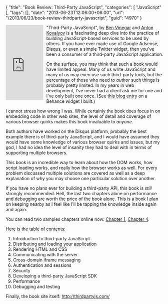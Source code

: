 {
	"title": "Book Review: Third-Party JavaScript",
	"categories": [
		"JavaScript"
	],
	"tags": [],
	"date": "2013-06-23T12:06:00+06:00",
	"url": "/2013/06/23/book-review-thirdparty-javascript",
	"guid": "4970"
}

<iframe src="http://rcm-na.amazon-adsystem.com/e/cm?t=raymondcamden-20&o=1&p=8&l=as1&asins=1617290548&nou=1&ref=qf_sp_asin_til&fc1=000000&IS2=1&lt1=_top&m=amazon&lc1=0000FF&bc1=000000&bg1=FFFFFF&f=ifr" style="width:120px;height:240px;float:left;margin-right:10px;margin-bottom:10px" scrolling="no" marginwidth="0" marginheight="0" frameborder="0"></iframe> "Third-Party JavaScript", by <a href="http://benv.ca/">Ben Vinegar</a> and <a href="http://anton.kovalyov.net/">Anton Kovalyov</a> is a fascinating deep dive into the practice of building JavaScript-based services to be used by others. If you have ever made use of Google Adsense, Disqus, or even a simple Twitter widget, then you've been a consumer of a third-party JavaScript application. 

On the surface, you may think that such a book would have limited appeal. Many of us write JavaScript and many of us may even use such third-party tools, but the percentage of those who need to <i>author</i> such things is probably pretty limited. In my years in web development, I've never had a client ask me for one and I've only built one once. (See <a href="http://www.raymondcamden.com/index.cfm/2013/4/5/Quick-Code-Sample--Add-your-Behance-portfolio-to-your-web-site">this blog entry</a> on a Behance widget I built.)

I cannot stress how wrong I was. While certainly the book does focus in on embedding code in other web sites, the level of detail and coverage of various browser quirks makes this book invaluable to <i>anyone</i>. 

Both authors have worked on the Disqus platform, probably the best example there is of third-party JavaScript, and I would have assumed they would have some knowledge of various browser quirks and issues, but my god, I had no idea the level of insanity they had to deal with in terms of supporting multiple browsers. 

This book is an incredible way to learn about how the DOM works, how script loading works, and really how the browser works as well. For every problem discussed multiple solutions are covered as well as a deep explanation of why you may choose one particular solution over another.

If you have no plans ever for building a third-party API, this book is <i>still</i> strongly recommended. Hell, the last two chapters alone on performance and debugging are worth the price of the book alone. This is a book I plan on keeping nearby as I feel like I'll be tapping the knowledge inside again and again.

You can read two samples chapters online now: <a href="http://manning.com/vinegar/TPJS-Sample1.pdf">Chapter 1</a>, <a href="http://manning.com/vinegar/TPJS-Sample4.pdf">Chapter 4</a>.

Here is the table of contents:

<ol>
<li>Introduction to third-party JavaScript</li>
<li>Distributing and loading your application</li>
<li>Rendering HTML and CSS</li>
<li>Communicating with the server</li>
<li>Cross-domain iframe messaging</li>
<li>Authentication and sessions</li>
<li>Security</li>
<li>Developing a third-party JavaScript SDK</li>
<li>Performance</li>
<li>Debugging and testing</li>
</ol>

Finally, the book site itself: <a href="http://thirdpartyjs.com/">http://thirdpartyjs.com/</a>
